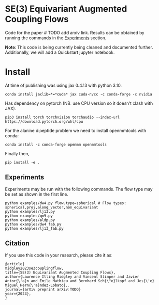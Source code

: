 # SE(3) Equivariant Augmented Coupling Flows
Code for the paper # TODO add arxiv link. 
Results can be obtained by running the commands in the [Experiments](#experiments) section.


**Note**: This code is being currently being cleaned and documented further. 
Additionally, we will add a Quickstart jupyter notebook. 

# Install
At time of publishing was using jax 0.4.13 with python 3.10. 
```
conda install jaxlib=*=*cuda* jax cuda-nvcc -c conda-forge -c nvidia
```
Has dependency on pytorch (NB: use CPU version so it doesn't clash with JAX).
```
pip3 install torch torchvision torchaudio --index-url https://download.pytorch.org/whl/cpu
```
For the alanine dipeptide problem we need to install openmmtools with conda:
```
conda install -c conda-forge openmm openmmtools
```
Finally then,
```
pip install -e .
```

## Experiments
Experiments may be run with the following commands. The flow type may be set as shown in the first line.
```shell
python examples/dw4.py flow.type=spherical # Flow types: spherical,proj,along_vector,non_equivariant
python examples/lj13.py
python examples/qm9.py
python examples/aldp.py
python examples/dw4_fab.py
python examples/lj13_fab.py
```

## Citation

If you use this code in your research, please cite it as:

```
@article{
midgley2023se3couplingflow,
title={SE(3) Equivariant Augmented Coupling Flows},
author={Laurence Illing Midgley and Vincent Stimper and Javier Antor{\'a}n and Emile Mathieu and Bernhard Sch{\"o}lkopf and Jos{\'e} Miguel Hern{\'a}ndez-Lobato},,
journal={arXiv preprint arXiv:TODO}
year={2023},
}
```

